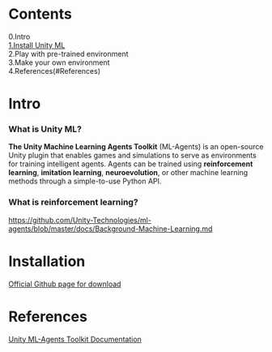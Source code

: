 # Contents
0.Intro<br/>
[1.Install Unity ML](#Installation) <br/>
2.Play with pre-trained environment <br/>
3.Make your own environment <br/>
4.References(#References)

# Intro
### What is Unity ML?<br/>
**The Unity Machine Learning Agents Toolkit** (ML-Agents) is an open-source
Unity plugin that enables games and simulations to serve as environments for
training intelligent agents. Agents can be trained using **reinforcement learning**,
**imitation learning**, **neuroevolution**, or other machine learning methods through a
simple-to-use Python API.<br/>
### What is reinforcement learning?<br/>
https://github.com/Unity-Technologies/ml-agents/blob/master/docs/Background-Machine-Learning.md

# Installation
[Official Github page for download](https://github.com/Unity-Technologies/ml-agents)

# References
[Unity ML-Agents Toolkit Documentation](https://github.com/Unity-Technologies/ml-agents/blob/master/docs/Readme.md)
